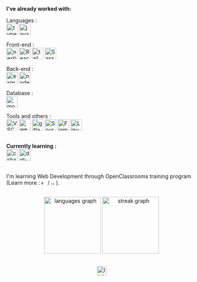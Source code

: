 <div align="left">
 
  **I've already worked with:**
  
  Languages :
  <br>
  <img src="https://skillicons.dev/icons?i=ts" height="30" alt="typescript logo"  />
  <img src="https://skillicons.dev/icons?i=js" height="30" alt="javascript logo"  />
  
  Front-end :
  <br>
  <img src="https://skillicons.dev/icons?i=nextjs" height="30" alt="nextjs logo"  />
  <img src="https://skillicons.dev/icons?i=react" height="30" alt="React logo"  />
  <img src="https://skillicons.dev/icons?i=tailwind" height="30" alt="tailwindcss logo"  />
  <img src="https://skillicons.dev/icons?i=sass" height="30" alt="Sass logo"  />

  Back-end :
  <br>
  <img src="https://skillicons.dev/icons?i=express" height="30" alt="express logo"  />
  <img src="https://skillicons.dev/icons?i=nodejs" height="30" alt="nodejs logo"  />

  Database :
  <br>
  <img src="https://skillicons.dev/icons?i=mongodb" height="30" alt="mongodb logo"  />

  Tools and others :
  <br>
  <img src="https://cdn.jsdelivr.net/gh/devicons/devicon/icons/vscode/vscode-original.svg" height="30" alt="VSCode logo"  />
  <img src="https://cdn.jsdelivr.net/gh/devicons/devicon/icons/webstorm/webstorm-original.svg" height="30" alt="webstorm logo"  />
  <img src="https://skillicons.dev/icons?i=gitlab" height="30" alt="gitlab logo"  />
  <img src="https://cdn.worldvectorlogo.com/logos/sourcetree-1.svg" height="30" alt="SourceTree logo"  />
  <img src="https://skillicons.dev/icons?i=figma" height="30" alt="Figma logo"  />
  <img src="https://cdn.jsdelivr.net/gh/devicons/devicon/icons/linux/linux-original.svg" height="30" alt="Linux logo"  />

</div>

##

<div align="left">
  
  **Currently learning :**
  <br>
  <img src="https://skillicons.dev/icons?i=cs" height="30" alt="csharp logo"  />
  <img src="https://skillicons.dev/icons?i=dotnet" height="30" alt="dot-net logo"  />
</div>

##

<p align="left">I'm learning Web Development through OpenClassrooms training program (Learn more : <a href="https://openclassrooms.com/fr/paths/899-developpeur-web"><img src="https://flagicons.lipis.dev/flags/4x3/fr.svg" height="10" alt="french flag"/><img width="3"/></a> / <a href="https://openclassrooms.com/en/paths/903-web-developer"><img src="https://flagicons.lipis.dev/flags/4x3/gb.svg" height="10" alt="uk flag"/><img width="3"/></a>).</p>

##
###

<div align="center">
  <img src="https://github-readme-stats.vercel.app/api/top-langs?username=thmsrzk&locale=en&hide_title=false&layout=compact&card_width=320&langs_count=5&theme=dracula&hide_border=false&order=2" height="150" alt="languages graph"  />
  <img src="https://streak-stats.demolab.com?user=thmsrzk&locale=en&mode=daily&theme=dracula&hide_border=false&border_radius=5&order=3" height="150" alt="streak graph"  />
</div>

###
##
<div align="center">
  <a href="https://linkedin.com/in/thomas-rzk" target="_blank">
    <img src="https://upload.wikimedia.org/wikipedia/commons/8/81/LinkedIn_icon.svg" height="25" alt="linkedin logo"/>
  </a>
</div>
